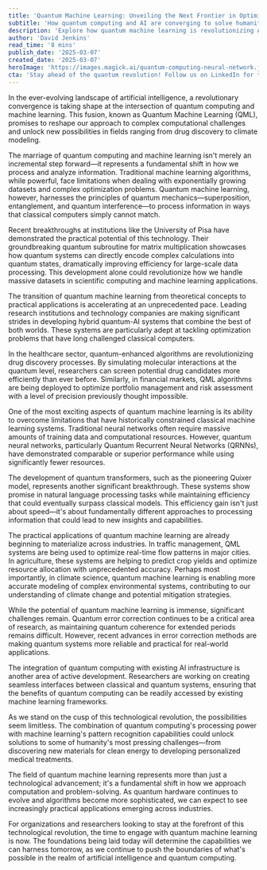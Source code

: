 ```yaml
---
title: 'Quantum Machine Learning: Unveiling the Next Frontier in Optimization'
subtitle: 'How quantum computing and AI are converging to solve humanity's biggest challenges'
description: 'Explore how quantum machine learning is revolutionizing AI optimization, from drug discovery to climate modeling. Learn about recent breakthroughs in quantum computing and their impact on solving complex computational challenges.'
author: 'David Jenkins'
read_time: '8 mins'
publish_date: '2025-03-07'
created_date: '2025-03-07'
heroImage: 'https://images.magick.ai/quantum-computing-neural-network.jpg'
cta: 'Stay ahead of the quantum revolution! Follow us on LinkedIn for the latest updates on quantum machine learning and AI advancement.'
---
```


In the ever-evolving landscape of artificial intelligence, a revolutionary convergence is taking shape at the intersection of quantum computing and machine learning. This fusion, known as Quantum Machine Learning (QML), promises to reshape our approach to complex computational challenges and unlock new possibilities in fields ranging from drug discovery to climate modeling.

The marriage of quantum computing and machine learning isn't merely an incremental step forward—it represents a fundamental shift in how we process and analyze information. Traditional machine learning algorithms, while powerful, face limitations when dealing with exponentially growing datasets and complex optimization problems. Quantum machine learning, however, harnesses the principles of quantum mechanics—superposition, entanglement, and quantum interference—to process information in ways that classical computers simply cannot match.

Recent breakthroughs at institutions like the University of Pisa have demonstrated the practical potential of this technology. Their groundbreaking quantum subroutine for matrix multiplication showcases how quantum systems can directly encode complex calculations into quantum states, dramatically improving efficiency for large-scale data processing. This development alone could revolutionize how we handle massive datasets in scientific computing and machine learning applications.

The transition of quantum machine learning from theoretical concepts to practical applications is accelerating at an unprecedented pace. Leading research institutions and technology companies are making significant strides in developing hybrid quantum-AI systems that combine the best of both worlds. These systems are particularly adept at tackling optimization problems that have long challenged classical computers.

In the healthcare sector, quantum-enhanced algorithms are revolutionizing drug discovery processes. By simulating molecular interactions at the quantum level, researchers can screen potential drug candidates more efficiently than ever before. Similarly, in financial markets, QML algorithms are being deployed to optimize portfolio management and risk assessment with a level of precision previously thought impossible.

One of the most exciting aspects of quantum machine learning is its ability to overcome limitations that have historically constrained classical machine learning systems. Traditional neural networks often require massive amounts of training data and computational resources. However, quantum neural networks, particularly Quantum Recurrent Neural Networks (QRNNs), have demonstrated comparable or superior performance while using significantly fewer resources.

The development of quantum transformers, such as the pioneering Quixer model, represents another significant breakthrough. These systems show promise in natural language processing tasks while maintaining efficiency that could eventually surpass classical models. This efficiency gain isn't just about speed—it's about fundamentally different approaches to processing information that could lead to new insights and capabilities.

The practical applications of quantum machine learning are already beginning to materialize across industries. In traffic management, QML systems are being used to optimize real-time flow patterns in major cities. In agriculture, these systems are helping to predict crop yields and optimize resource allocation with unprecedented accuracy. Perhaps most importantly, in climate science, quantum machine learning is enabling more accurate modeling of complex environmental systems, contributing to our understanding of climate change and potential mitigation strategies.

While the potential of quantum machine learning is immense, significant challenges remain. Quantum error correction continues to be a critical area of research, as maintaining quantum coherence for extended periods remains difficult. However, recent advances in error correction methods are making quantum systems more reliable and practical for real-world applications.

The integration of quantum computing with existing AI infrastructure is another area of active development. Researchers are working on creating seamless interfaces between classical and quantum systems, ensuring that the benefits of quantum computing can be readily accessed by existing machine learning frameworks.

As we stand on the cusp of this technological revolution, the possibilities seem limitless. The combination of quantum computing's processing power with machine learning's pattern recognition capabilities could unlock solutions to some of humanity's most pressing challenges—from discovering new materials for clean energy to developing personalized medical treatments.

The field of quantum machine learning represents more than just a technological advancement; it's a fundamental shift in how we approach computation and problem-solving. As quantum hardware continues to evolve and algorithms become more sophisticated, we can expect to see increasingly practical applications emerging across industries.

For organizations and researchers looking to stay at the forefront of this technological revolution, the time to engage with quantum machine learning is now. The foundations being laid today will determine the capabilities we can harness tomorrow, as we continue to push the boundaries of what's possible in the realm of artificial intelligence and quantum computing.